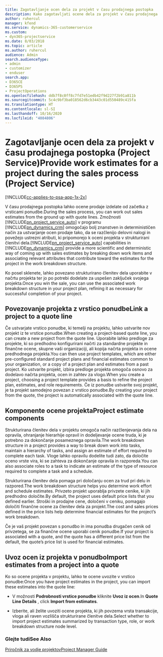 ```yaml
---
title: Zagotavljanje ocen dela za projekt v času prodajnega postopka
description: Kako zagotavljati ocene dela za projekt v času prodajnega postopka v rešitvi Project Service
author: ruhercul
manager: kfend
ms.service: dynamics-365-customerservice
ms.custom:
- dyn365-projectservice
ms.date: 8/03/2018
ms.topic: article
ms.author: ruhercul
audience: Admin
search.audienceType:
- admin
- customizer
- enduser
search.app:
- D365CE
- D365PS
- ProjectOperations
ms.openlocfilehash: ddb7f8c0ff8c7fd7e51edb42f9d227f2b91a811b
ms.sourcegitcommit: 5c4c9bf3ba018562d6cb3443c01d550489c415fa
ms.translationtype: HT
ms.contentlocale: sl-SI
ms.lasthandoff: 10/16/2020
ms.locfileid: "4084806"
---
```

# <a name="provide-work-estimates-for-a-project-during-the-sales-process-project-service"></a><span data-ttu-id="04339-103">Zagotavljanje ocen dela za projekt v času prodajnega postopka (Project Service)</span><span class="sxs-lookup"><span data-stu-id="04339-103">Provide work estimates for a project during the sales process (Project Service)</span></span>

[!INCLUDE[cc-applies-to-psa-app-1x-2x](../includes/cc-applies-to-psa-app-1x-2x.md)]

<span data-ttu-id="04339-104">V času prodajnega postopka lahko ocene prodaje izdelate od začetka z vrsticami ponudbe.</span><span class="sxs-lookup"><span data-stu-id="04339-104">During the sales process, you can work out sales estimates from the ground up with quote lines.</span></span> <span data-ttu-id="04339-105">Zmožnosti [!INCLUDE[pn_project_service_auto](../includes/pn-project-service-auto.md)] v programu [!INCLUDE[pn_dynamics_crm](../includes/pn-dynamics-crm.md)] omogočajo bolj znanstven in determinističen način za ustvarjanje ocen prodaje tako, da se razčlenijo delovni nalogi in povežejo ustrezni atributi, ki pripomorejo k oceni projekta v strukturirani členitvi dela.</span><span class="sxs-lookup"><span data-stu-id="04339-105">[!INCLUDE[pn_project_service_auto](../includes/pn-project-service-auto.md)] capabilities in [!INCLUDE[pn_dynamics_crm](../includes/pn-dynamics-crm.md)] provide a more scientific and deterministic way of coming up with sales estimates by breaking down work items and associating relevant attributes that contribute toward the estimates for the project in the work breakdown structure.</span></span>  
  
 <span data-ttu-id="04339-106">Ko posel sklenete, lahko povezano strukturirano členitev dela uporabite v načrtu projekta ter jo po potrebi dodelate za uspešen zaključek svojega projekta.</span><span class="sxs-lookup"><span data-stu-id="04339-106">Once you win the sale, you can use the associated work breakdown structure in your project plan, refining it as necessary for successful completion of your project.</span></span>  
  
## <a name="link-a-project-to-a-quote-line"></a><span data-ttu-id="04339-107">Povezovanje projekta z vrstico ponudbe</span><span class="sxs-lookup"><span data-stu-id="04339-107">Link a project to a quote line</span></span>  
 <span data-ttu-id="04339-108">Če ustvarjate vrstico ponudbe, ki temelji na projektu, lahko ustvarite nov projekt iz te vrstice ponudbe.</span><span class="sxs-lookup"><span data-stu-id="04339-108">When creating a project-based quote line, you can create a new project from the quote line.</span></span> <span data-ttu-id="04339-109">Uporabite lahko predloge za projekte, ki so predhodno konfigurirani načrti za standardne projekte in finančne ocene, skupne vaši organizaciji, ali kopija načrta projekta in ocene predhodnega projekta.</span><span class="sxs-lookup"><span data-stu-id="04339-109">You can then use project templates, which are either pre-configured standard project plans and financial estimates common to your organization, or a copy of a project plan and estimates from a past project.</span></span> <span data-ttu-id="04339-110">Ko ustvarite projekt, izbira predloge projekta omogoča osnovo za dodelavo načrta projekta, ocen in zahtev za vlogo.</span><span class="sxs-lookup"><span data-stu-id="04339-110">When you create a project, choosing a project template provides a basis to refine the project plan, estimates, and role requirements.</span></span> <span data-ttu-id="04339-111">Če iz ponudbe ustvarite svoj projekt, je ta projekt samodejno povezan z vrstico ponudbe.</span><span class="sxs-lookup"><span data-stu-id="04339-111">By creating your project from the quote, the project is automatically associated with the quote line.</span></span>  
  
## <a name="project-estimate-components"></a><span data-ttu-id="04339-112">Komponente ocene projekta</span><span class="sxs-lookup"><span data-stu-id="04339-112">Project estimate components</span></span>  
 <span data-ttu-id="04339-113">Strukturirana členitev dela v projektu omogoča način razčlenjevanja dela na opravila, ohranjanje hierarhije opravil in dodeljevanje ocene truda, ki je potrebno za dokončanje posameznega opravila.</span><span class="sxs-lookup"><span data-stu-id="04339-113">The work breakdown structure in a project provides a way to break down work into tasks, maintain a hierarchy of tasks, and assign an estimate of effort required to complete each task.</span></span> <span data-ttu-id="04339-114">Vloge lahko opravilu dodelite tudi zato, da določite oceno vrste vira, ki se zahteva za dokončanje opravila in razporeda.</span><span class="sxs-lookup"><span data-stu-id="04339-114">You can also associate roles to a task to indicate an estimate of the type of resource required to complete a task and a schedule.</span></span>  
  
 <span data-ttu-id="04339-115">Strukturirana členitev dela pomaga pri določanju ocen za trud pri delu in razpored.</span><span class="sxs-lookup"><span data-stu-id="04339-115">The work breakdown structure helps you determine work effort and schedule estimates.</span></span> <span data-ttu-id="04339-116">Privzeto projekt uporablja privzete cenike, ki jih predhodno določite.</span><span class="sxs-lookup"><span data-stu-id="04339-116">By default, the project uses default price lists that you defined earlier.</span></span> <span data-ttu-id="04339-117">Stroški in prodajne cene, določeni v ceniku, pomagajo določiti finančne ocene za členitev dela za projekt.</span><span class="sxs-lookup"><span data-stu-id="04339-117">The cost and sales prices defined in the price lists help determine financial estimates for the project’s work breakdown.</span></span>  
  
 <span data-ttu-id="04339-118">Če je vaš projekt povezan s ponudbo in ima ponudba drugačen cenik od privzetega, se za finančne ocene uporabi cenik ponudbe.</span><span class="sxs-lookup"><span data-stu-id="04339-118">If your project is associated with a quote, and the quote has a different price list from the default, the quote’s price list is used for financial estimates.</span></span>  
  
## <a name="import-estimates-from-a-project-into-a-quote"></a><span data-ttu-id="04339-119">Uvoz ocen iz projekta v ponudbo</span><span class="sxs-lookup"><span data-stu-id="04339-119">Import estimates from a project into a quote</span></span>  
 <span data-ttu-id="04339-120">Ko so ocene projekta v projektu, lahko te ocene uvozite v vrstico ponudbe:</span><span class="sxs-lookup"><span data-stu-id="04339-120">Once you have project estimates in the project, you can import these estimates into the quote line:</span></span>  
  
-   <span data-ttu-id="04339-121">V možnosti **Podrobnosti vrstice ponudbe** kliknite **Uvoz iz ocen**.</span><span class="sxs-lookup"><span data-stu-id="04339-121">In **Quote Line Details** , click **Import from estimates**.</span></span> 

-   <span data-ttu-id="04339-122">Izberite, ali želite uvoziti ocene projekta, ki jih povzema vrsta transakcije, vloga ali raven vozlišča strukturirane členitve dela.</span><span class="sxs-lookup"><span data-stu-id="04339-122">Select whether to import project estimates summarized by transaction type, role, or work breakdown structure node level.</span></span>  
  
### <a name="see-also"></a><span data-ttu-id="04339-123">Glejte tudi</span><span class="sxs-lookup"><span data-stu-id="04339-123">See Also</span></span>  
 [<span data-ttu-id="04339-124">Priročnik za vodje projektov</span><span class="sxs-lookup"><span data-stu-id="04339-124">Project Manager Guide</span></span>](../psa/project-manager-guide.md)
